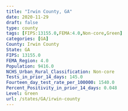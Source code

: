 ```yaml
---
title: "Irwin County, GA"
date: 2020-11-29
draft: false
type: county
tags: [FIPS:13155.0,FEMA:4.0,Non-core,Green]
categories: [GA]
County: Irwin County
State: GA
FIPS: 13155.0
FEMA_Region: 4.0
Population: 9416.0
NCHS_Urban_Rural_Classification: Non-core
Tests_in_prior_14_days: 145.0
Fourteen_day_test_rate_per_100000: 1540.0
Percent_Positivity_in_prior_14_days: 0.048
Level: Green
url: /states/GA/irwin-county
---
```



